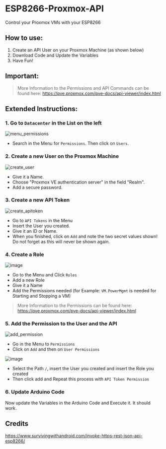 # ESP8266-Proxmox-API
Control your Proxmox VMs with your ESP8266

## How to use:
1. Create an API User on your Proxmox Machine (as shown below)
2. Download Code and Update the Variables
3. Have Fun!

## Important:
> More Information to the Permissions and API Commands can be found here: https://pve.proxmox.com/pve-docs/api-viewer/index.html

## Extended Instructions:
### 1. Go to `Datacenter` in the List on the left

![menu_permissions](https://user-images.githubusercontent.com/35042685/194409203-ebc125b3-a7bb-4a70-bae9-fb52e540eb62.PNG)
- Search in the Menu for `Permissions`. Then click on `Users`.

### 2. Create a new User on the Proxmox Machine

![create_user](https://user-images.githubusercontent.com/35042685/194408336-defb2359-6d05-4d1e-be22-bc7fa63b091e.PNG)
- Give it a Name.
- Choose "Proxmox VE authentication server" in the field "Realm".
- Add a secure password.

### 3. Create a new API Token

![create_apitoken](https://user-images.githubusercontent.com/35042685/194409792-2219ab8d-40cd-40bd-bb0b-2b16ed55af61.PNG)
- Go to `API Tokens` in the Menu
- Insert the User you created.
- Give it an ID or Name.
- When you finished, click on `Add` and note the two secret values shown! Do not forget as this will never be shown again.

### 4. Create a Role

![image](https://user-images.githubusercontent.com/35042685/194411987-fb4a3acb-06b5-4fe3-ba87-dea93350f8c4.png)
- Go to the Menu and Click `Roles`
- Add a new Role
- Give it a Name
- Add the Permissions needed (for Example: `VM.PowerMgmt` is needed for Starting and Stopping a VM)
> More Information to the Permissions can be found here: https://pve.proxmox.com/pve-docs/api-viewer/index.html

### 5. Add the Permission to the User and the API

![add_permission](https://user-images.githubusercontent.com/35042685/194410926-d73e384c-e57c-4677-b711-2b751ec2b22b.png)
- Go in the Menu to `Permissions`
- Click on `Add` and then on `User Permissions`

![image](https://user-images.githubusercontent.com/35042685/194411497-95e62ae4-8839-467e-9ea2-075d30dbdb91.png)
- Select the Path `/`, insert the User you created and insert the Role you created
- Then click add and Repeat this process with `API Token Permission`

### 6. Update Arduino Code
Now update the Variables in the Arduino Code and Execute it. It should work.

## Credits
https://www.survivingwithandroid.com/invoke-https-rest-json-api-esp8266/
